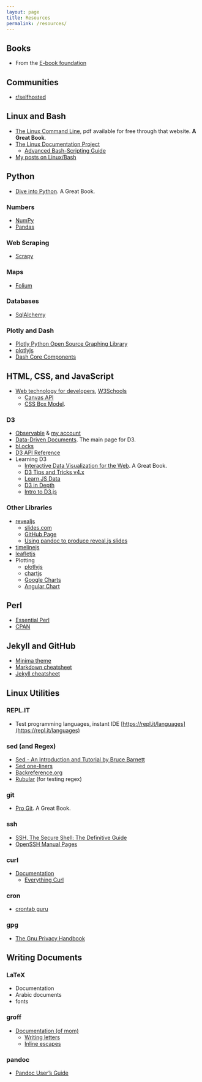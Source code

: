 ```yaml
---
layout: page
title: Resources
permalink: /resources/
---
```

## Books
* From the [E-book foundation](https://github.com/EbookFoundation)


## Communities
* [r/selfhosted](https://www.reddit.com/r/selfhosted/)

## Linux and Bash

* [The Linux Command Line](http://www.linuxcommand.org/tlcl.php), pdf available for free through that website. **A Great Book**.
* [The Linux Documentation Project](https://www.tldp.org/)
  * [Advanced Bash-Scripting Guide](https://www.tldp.org/LDP/abs/html/index.html)
* [My posts on Linux/Bash](https://azizcodes.github.io/category/linux.html)

## Python

* [Dive into Python](https://www.diveinto.org/python3/). A Great Book.

### Numbers
* [NumPy](https://docs.scipy.org/doc/)
* [Pandas](https://pandas.pydata.org/pandas-docs/stable/)

### Web Scraping
* [Scrapy](https://docs.scrapy.org/en/latest/)

### Maps
* [Folium]()

### Databases
* [SqlAlchemy]()

### Plotly and Dash

* [Plotly Python Open Source Graphing Library](https://plot.ly/python/)
* [plotlyjs](https://plot.ly/javascript/)
* [Dash Core Components](https://dash.plot.ly/dash-core-components/)

## HTML, CSS, and JavaScript

* [Web technology for developers](https://developer.mozilla.org/en-US/docs/Web), [W3Schools](https://www.w3schools.com/)
  * [Canvas API](https://developer.mozilla.org/en-US/docs/Web/API/Canvas_API)
  * [CSS Box Model](https://www.w3schools.com/Css/css_boxmodel.asp).

### D3
* [Observable](https://observablehq.com) & [my account](https://observablehq.com/@azizcodes)
* [Data-Driven Documents](https://d3js.org/). The main page for D3.
* [bl.ocks](https://bl.ocks.org/)
* [D3 API Reference](https://github.com/d3/d3/blob/master/API.md)
* Learning D3
  * [Interactive Data Visualization for the Web](https://alignedleft.com/work/d3-book/). A Great Book.
  * [D3 Tips and Tricks v4.x](https://leanpub.com/d3-t-and-t-v4)
  * [Learn JS Data](http://learnjsdata.com/index.html)
  * [D3 in Depth](https://www.d3indepth.com/)
  * [Intro to D3.js](http://square.github.io/intro-to-d3/)

### Other Libraries
* [revealjs](https://revealjs.com/#/)
  * [slides.com](https://slides.com/)
  * [GitHub Page](https://github.com/hakimel/reveal.js) 
  * [ Using pandoc to produce reveal.js slides](https://github.com/jgm/pandoc/wiki/Using-pandoc-to-produce-reveal.js-slides)
* [timelinejs](https://timeline.knightlab.com/)
* [leafletjs](https://leafletjs.com/)
* Plotting  
  * [plotlyjs](https://plot.ly/javascript/getting-started/)
  * [chartjs](https://www.chartjs.org/docs/latest/)
  * [Google Charts](https://developers.google.com/chart/interactive/docs/)
  * [Angular Chart](https://jtblin.github.io/angular-chart.js/)

## Perl
* [Essential Perl](http://cslibrary.stanford.edu/108/EssentialPerl.html)
* [CPAN](https://www.cpan.org)

## Jekyll and GitHub
* [Minima theme](https://github.com/jekyll/minima)
* [Markdown cheatsheet](https://github.com/adam-p/markdown-here/wiki/Markdown-Cheatsheet)
* [Jekyll cheatsheet](https://devhints.io/jekyll)

## Linux Utilities

### REPL.IT 
* Test programming languages, instant IDE [https://repl.it/languages](https://repl.it/languages)

### sed (and Regex)
* [Sed - An Introduction and Tutorial by Bruce Barnett](http://www.grymoire.com/Unix/Sed.html)
* [Sed one-liners](http://sed.sourceforge.net/sed1line.txt)
* [Backreference.org](https://backreference.org/category/sed/)
* [Rubular](https://rubular.com) (for testing regex)

### git
* [Pro Git](https://git-scm.com/book/en/v2). A Great Book.

### ssh
* [SSH, The Secure Shell: The Definitive Guide](http://shop.oreilly.com/product/9780596000110.do)
* [OpenSSH Manual Pages](https://www.openssh.com/manual.html)

### curl
* [Documentation](https://curl.haxx.se/docs/)
  * [Everything Curl](https://ec.haxx.se/)

### cron
* [crontab guru](https://crontab.guru/)

### gpg
* [The Gnu Privacy Handbook](https://www.gnupg.org/gph/en/manual/book1.html)

## Writing Documents

### LaTeX
* Documentation
* Arabic documents
* fonts

### groff
* [Documentation (of mom)](http://www.schaffter.ca/mom/momdoc/toc.html)
  * [Writing letters](http://www.schaffter.ca/mom/momdoc/letters.html#top)
  * [Inline escapes](http://www.schaffter.ca/mom/momdoc/inlines.html#top)

### pandoc
* [Pandoc User’s Guide](https://pandoc.org/MANUAL.html)
